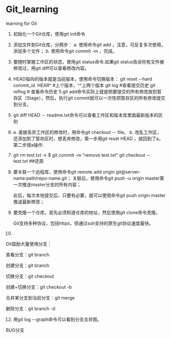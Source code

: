 # Git_learning
learning for Git
1. 初始化一个Git仓库，使用git init命令
2. 添加文件到Git仓库，分两步：
         a. 使用命令git add <file>，注意，可反复多次使用，添加多个文件；
         b. 使用命令git commit -m <message>，完成。
3. 要随时掌握工作区的状态，使用git status命令.如果git status告诉你有文件被修改过，用git diff可以查看修改内容。
4. HEAD指向的版本就是当前版本，使用命令切换版本： git reset --hard commit_id.     HEAR^ #上个版本，^^上两个版本
          git log   #查看提交历史          git reflog # 查看命令历史
5.git add命令实际上就是把要提交的所有修改放到暂存区（Stage），然后，执行git commit就可以一次性把暂存区的所有修改提交到分支。
6. git diff HEAD -- readme.txt命令可以查看工作区和版本库里面最新版本的区别
7. a. 直接丢弃工作区的修改时，用命令git checkout -- file。
    b. 改乱工作区，还添加到了暂存区时，想丢弃修改，第一步用git reset HEAD <file>，就回到了a，第二步按a操作.
8. git rm test.txt    -> $ git commit -m "remove test.txt"
    git checkout -- test.txt ##还原
9.  要关联一个远程库，使用命令git remote add origin git@server-name:path/repo-name.git；
     关联后，使用命令git push -u origin master第一次推送master分支的所有内容；

     此后，每次本地提交后，只要有必要，就可以使用命令git push origin master推送最新修改；

10. 要克隆一个仓库，首先必须知道仓库的地址，然后使用git clone命令克隆。

     Git支持多种协议，包括https，但通过ssh支持的原生git协议速度最快。

11. 

Git鼓励大量使用分支：

查看分支：git branch

创建分支：git branch <name>

切换分支：git checkout <name>

创建+切换分支：git checkout -b <name>

合并某分支到当前分支：git merge <name>

删除分支：git branch -d <name>

12. 用git log --graph命令可以看到分支合并图。

BUG分支

















